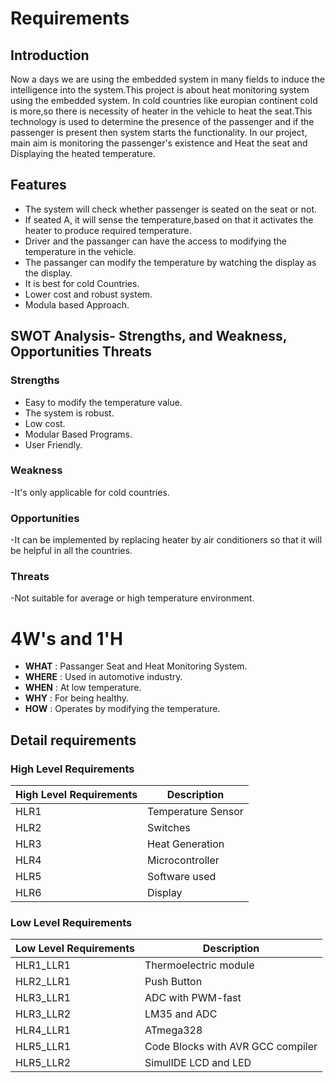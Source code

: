 # Requirements
## Introduction
  Now a days we are using the embedded system in many fields to induce the intelligence into the system.This project is about heat monitoring system using the embedded system.
  In cold countries like europian continent cold is more,so there is necessity of heater in the vehicle to heat the seat.This technology  is used to determine the presence of    the passenger and if the passenger is present  then  system starts the functionality. In our project, main aim  is monitoring the passenger's existence and Heat the seat and Displaying the heated temperature.

## Features
- The system will check whether passenger is seated on the seat or not.
- If seated A, it will sense the temperature,based on that it activates the heater to produce required temperature.
- Driver and the passanger can have the access to modifying the temperature in the vehicle.
- The passanger can modify the temperature by watching the display as the display.
- It is best for cold Countries.
- Lower cost and robust system.
- Modula based Approach.

## SWOT Analysis- Strengths, and Weakness, Opportunities Threats
### Strengths
- Easy to modify the temperature value.
- The system is robust.
- Low cost.
- Modular Based Programs.
- User Friendly.

### Weakness
-It's only applicable for cold countries.

### Opportunities
-It can be implemented by replacing heater by air conditioners so that it will be helpful in all the countries.

### Threats
-Not suitable for average or high temperature environment.

# 4W's and 1'H
- **WHAT** : Passanger Seat and Heat Monitoring System.
- **WHERE** : Used in automotive industry.
- **WHEN** : At low temperature.
- **WHY** : For being healthy.
- **HOW** : Operates by modifying the temperature.

## Detail requirements
### High Level Requirements
| High Level Requirements      | Description |
| ----------- | ----------- |
| HLR1      | Temperature Sensor  |
| HLR2   | Switches|
| HLR3   | Heat Generation|
| HLR4   | Microcontroller|
| HLR5   | Software used|
| HLR6   | Display|


### Low Level Requirements
| Low Level Requirements      | Description |
| ----------- | ----------- |
| HLR1_LLR1      | Thermoelectric module |
| HLR2_LLR1   | Push Button |
| HLR3_LLR1   | ADC with PWM-fast|
| HLR3_LLR2   |LM35 and ADC |
| HLR4_LLR1   | ATmega328|
| HLR5_LLR1   | Code Blocks with AVR GCC compiler |
| HLR5_LLR2   | SimulIDE LCD and LED |
